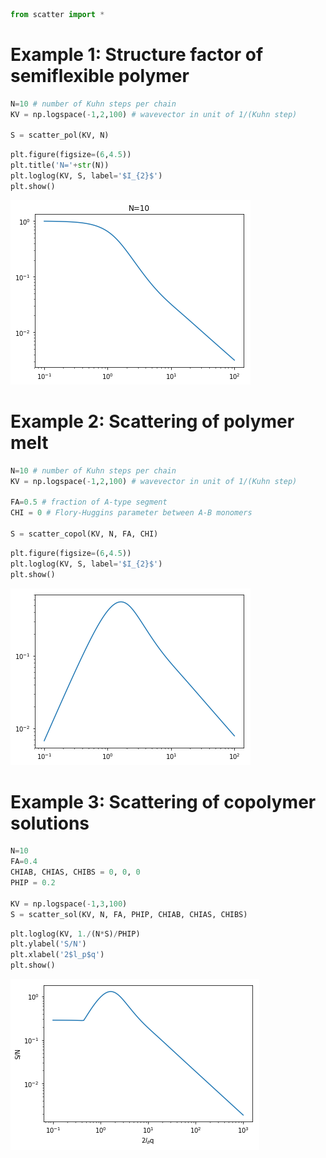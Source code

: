

```python
from scatter import *
```

# Example 1: Structure factor of semiflexible polymer


```python
N=10 # number of Kuhn steps per chain
KV = np.logspace(-1,2,100) # wavevector in unit of 1/(Kuhn step)

S = scatter_pol(KV, N)
```


```python
plt.figure(figsize=(6,4.5))
plt.title('N='+str(N))
plt.loglog(KV, S, label='$I_{2}$')
plt.show()
```


![png](example_figs/output_3_0.png)


# Example 2: Scattering of polymer melt


```python
N=10 # number of Kuhn steps per chain
KV = np.logspace(-1,2,100) # wavevector in unit of 1/(Kuhn step)

FA=0.5 # fraction of A-type segment
CHI = 0 # Flory-Huggins parameter between A-B monomers

S = scatter_copol(KV, N, FA, CHI)
```


```python
plt.figure(figsize=(6,4.5))
plt.loglog(KV, S, label='$I_{2}$')
plt.show()
```


![png](example_figs/output_6_0.png)


# Example 3: Scattering of copolymer solutions


```python
N=10
FA=0.4
CHIAB, CHIAS, CHIBS = 0, 0, 0
PHIP = 0.2

KV = np.logspace(-1,3,100)
S = scatter_sol(KV, N, FA, PHIP, CHIAB, CHIAS, CHIBS)
```


```python
plt.loglog(KV, 1./(N*S)/PHIP)
plt.ylabel('S/N')
plt.xlabel('2$l_p$q')
plt.show()
```


![png](example_figs/output_9_0.png)



```python

```
